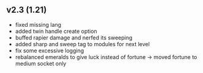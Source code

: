 ## v2.3 (1.21)
- fixed missing lang
- added twin handle create option
- buffed rapier damage and nerfed its sweeping
- added sharp and sweep tag to modules for next level
- fix some excessive logging
- rebalanced emeralds to give luck instead of fortune -> moved fortune to medium socket only